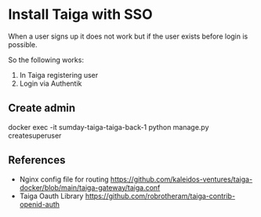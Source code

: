 # Install Taiga with SSO

When a user signs up it does not work but if the user exists before login is possible.

So the following works:
1. In Taiga registering user
2. Login via Authentik
   

## Create admin

docker exec -it sumday-taiga-taiga-back-1
 python manage.py createsuperuser

## References
* Nginx config file for routing https://github.com/kaleidos-ventures/taiga-docker/blob/main/taiga-gateway/taiga.conf
* Taiga Oauth Library https://github.com/robrotheram/taiga-contrib-openid-auth